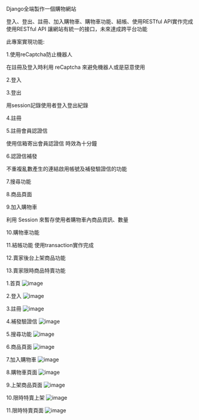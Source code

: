 Django全端製作一個購物網站

登入、登出、註冊、加入購物車、購物車功能、結帳、使用RESTful API實作完成
使用RESTful API 讓網站有統一的接口，未來達成跨平台功能

此專案實現功能:

1.使用reCaptcha防止機器人

在註冊及登入時利用 reCaptcha 來避免機器人或是惡意使用

2.登入

3.登出

用session記錄使用者登入登出紀錄

4.註冊

5.註冊會員認證信

使用信箱寄出會員認證信 時效為十分鐘

6.認證信補發

不重複亂數產生的連結啟用帳號及補發驗證信的功能

7.搜尋功能

8.商品頁面

9.加入購物車

利用 Session 來暫存使用者購物車內商品資訊、數量

10.購物車功能

11.結帳功能
使用transaction實作完成

12.賣家後台上架商品功能

13.賣家限時商品特賣功能





1.首頁
![image](https://github.com/valosz66666/django_shop_web/blob/master/images/%E9%A6%96%E9%A0%81.png)

2.登入
![image](https://github.com/valosz66666/django_shop_web/blob/master/images/%E7%99%BB%E5%85%A5.png)

3.註冊
![image](https://github.com/valosz66666/django_shop_web/blob/master/images/%E8%A8%BB%E5%86%8A.png)

4.補發驗證信
![image](https://github.com/valosz66666/django_shop_web/blob/master/images/%E8%A3%9C%E7%99%BC%E9%A9%97%E8%AD%89%E4%BF%A1.png)

5.搜尋功能
![image](https://github.com/valosz66666/django_shop_web/blob/master/images/%E6%90%9C%E5%B0%8B.png)

6.商品頁面
![image](https://github.com/valosz66666/django_shop_web/blob/master/images/%E5%95%86%E5%93%81%E9%A0%81%E9%9D%A2.png)

7.加入購物車
![image](https://github.com/valosz66666/django_shop_web/blob/master/images/%E5%8A%A0%E5%85%A5%E8%B3%BC%E7%89%A9%E8%BB%8A%E5%8A%9F%E8%83%BD.png)

8.購物車頁面
![image](https://github.com/valosz66666/django_shop_web/blob/master/images/%E8%B3%BC%E7%89%A9%E8%BB%8A%E5%8A%9F%E8%83%BD.png)

9.上架商品頁面
![image](https://github.com/valosz66666/django_shop_web/blob/master/images/%E4%B8%8A%E5%82%B3%E5%95%86%E5%93%81%E5%8A%9F%E8%83%BD.png)

10.限時特賣上架
![image](https://github.com/valosz66666/django_shop_web/blob/master/images/%E9%99%90%E6%99%82%E7%89%B9%E8%B3%A3%E5%8A%9F%E8%83%BD.png)

11.限時特賣頁面
![image](https://github.com/valosz66666/django_shop_web/blob/master/images/%E9%99%90%E6%99%82%E6%90%B6%E8%B3%BC%E9%A0%81%E9%9D%A2.png)
